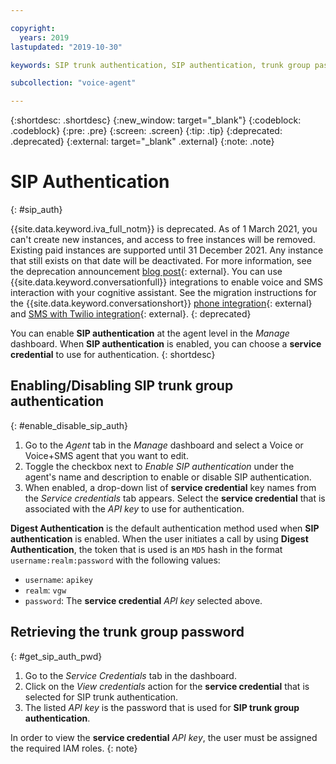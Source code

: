 ```yaml
---

copyright:
  years: 2019
lastupdated: "2019-10-30"

keywords: SIP trunk authentication, SIP authentication, trunk group password

subcollection: "voice-agent"

---
```


{:shortdesc: .shortdesc}
{:new_window: target="_blank"}
{:codeblock: .codeblock}
{:pre: .pre}
{:screen: .screen}
{:tip: .tip}
{:deprecated: .deprecated}
{:external: target="_blank" .external}
{:note: .note}

# SIP Authentication
{: #sip_auth}

{{site.data.keyword.iva_full_notm}} is deprecated. As of 1 March 2021, you can't create new instances, and access to free instances will be removed. Existing paid instances are supported until 31 December 2021. Any instance that still exists on that date will be deactivated. For more information, see the deprecation announcement [blog post](https://community.ibm.com/community/user/watsonapps/blogs/mitch-mason1/2021/02/08/announcing-voice-agent-with-watson-deprecation){: external}. You can use {{site.data.keyword.conversationfull}} integrations to enable voice and SMS interaction with your cognitive assistant. See the migration instructions for the {{site.data.keyword.conversationshort}} [phone integration](/docs/assistant?topic=assistant-deploy-phone#deploy-phone-migrate-from-va){: external} and [SMS with Twilio integration](/docs/assistant?topic=assistant-deploy-sms#deploy-sms-migrate-from-va){: external}.
{: deprecated}

You can enable **SIP authentication** at the agent level in the _Manage_ dashboard. When **SIP authentication** is enabled, you can choose a **service credential** to use for authentication.
{: shortdesc}

## Enabling/Disabling SIP trunk group authentication
{: #enable_disable_sip_auth}

1. Go to the _Agent_ tab in the _Manage_ dashboard and select a Voice or Voice+SMS agent that you want to edit. 
1. Toggle the checkbox next to _Enable SIP authentication_ under the agent's name and description to enable or disable SIP authentication.
1. When enabled, a drop-down list of **service credential** key names from the _Service credentials_ tab appears. Select the **service credential** that is associated with the _API key_ to use for authentication.

**Digest Authentication** is the default authentication method used when **SIP authentication** is enabled. When the user initiates a call by using **Digest Authentication**, the token that is used is an `MD5` hash in the format `username:realm:password` with the following values:
- `username`: `apikey`
- `realm`: `vgw`
- `password`: The **service credential** _API key_ selected above.

## Retrieving the trunk group password
{: #get_sip_auth_pwd}
1. Go to the _Service Credentials_ tab in the dashboard.
1. Click on the _View credentials_ action for the **service credential** that is selected for SIP trunk authentication.
1. The listed _API key_ is the password that is used for **SIP trunk group authentication**.

In order to view the **service credential** _API key_, the user must be assigned the required IAM roles.
{: note}

